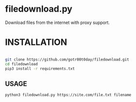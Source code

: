 # filedownload.py
Download files from the internet with proxy support.

# INSTALLATION

```bash

git clone https://github.com/gotr00t0day/filedownload.git
cd filedownload
pip3 install -r requirements.txt

```

## USAGE

```
python3 filedownload.py https://site.com/file.txt filename
```
